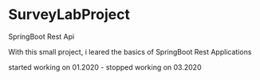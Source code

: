 # SurveyLabProject

SpringBoot Rest Api

With this small project, i leared the basics of SpringBoot Rest Applications

started working on 01.2020 - stopped working on 03.2020
